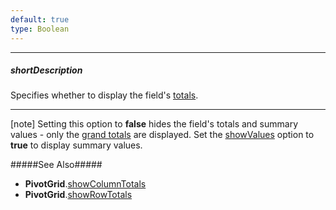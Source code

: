 ```yaml
---
default: true
type: Boolean
---
```

---
##### shortDescription
Specifies whether to display the field's [totals](/concepts/05%20Widgets/PivotGrid/010%20Visual%20Elements/05%20Totals '/Documentation/Guide/Widgets/PivotGrid/Visual_Elements/#Totals').

---
[note] Setting this option to **false** hides the field's totals and summary values - only the [grand totals](/concepts/05%20Widgets/PivotGrid/010%20Visual%20Elements/05%20Totals/03%20Grand%20Total%20Row%20and%20Column.md '/Documentation/Guide/Widgets/PivotGrid/Visual_Elements/#Totals/Grand_Total_Row_and_Column') are displayed. Set the [showValues](/api-reference/30%20Data%20Layer/PivotGridDataSource/1%20Configuration/fields/showValues.md '/Documentation/ApiReference/Data_Layer/PivotGridDataSource/Configuration/fields/#showValues') option to **true** to display summary values.

#####See Also#####
- **PivotGrid**.[showColumnTotals](/api-reference/10%20UI%20Widgets/dxPivotGrid/1%20Configuration/showColumnTotals.md '/Documentation/ApiReference/UI_Widgets/dxPivotGrid/Configuration/#showColumnTotals')
- **PivotGrid**.[showRowTotals](/api-reference/10%20UI%20Widgets/dxPivotGrid/1%20Configuration/showRowTotals.md '/Documentation/ApiReference/UI_Widgets/dxPivotGrid/Configuration/#showRowTotals')